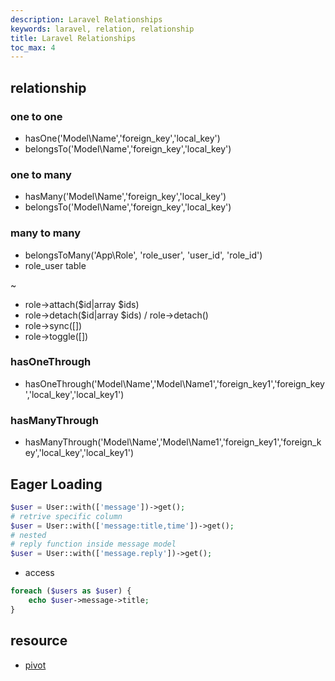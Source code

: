 ```yaml
---
description: Laravel Relationships
keywords: laravel, relation, relationship
title: Laravel Relationships
toc_max: 4
---
```


## relationship

### one to one

* hasOne('Model\Name','foreign_key','local_key')
* belongsTo('Model\Name','foreign_key','local_key')

### one to many

* hasMany('Model\Name','foreign_key','local_key')
* belongsTo('Model\Name','foreign_key','local_key')

### many to many

* belongsToMany('App\Role', 'role_user', 'user_id', 'role_id')
* role_user table

~

* role->attach($id|array $ids)
* role->detach($id|array $ids) / role->detach()
* role->sync([])
* role->toggle([])

### hasOneThrough

* hasOneThrough('Model\Name','Model\Name1','foreign_key1','foreign_key','local_key','local_key1')

### hasManyThrough

* hasManyThrough('Model\Name','Model\Name1','foreign_key1','foreign_key','local_key','local_key1')

## Eager Loading

```php
$user = User::with(['message'])->get();
# retrive specific column
$user = User::with(['message:title,time'])->get();
# nested
# reply function inside message model
$user = User::with(['message.reply'])->get();

```

* access

```php
foreach ($users as $user) {
    echo $user->message->title;
}
```


## resource

* [pivot](https://laraveldaily.com/pivot-tables-and-many-to-many-relationships/)
